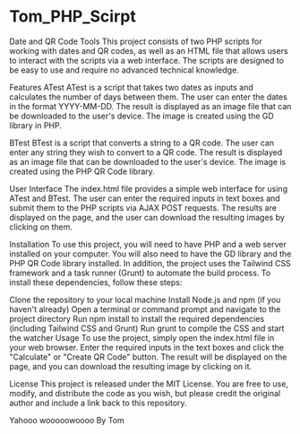 # Tom_PHP_Scirpt
Date and QR Code Tools
This project consists of two PHP scripts for working with dates and QR codes, as well as an HTML file that allows users to interact with the scripts via a web interface. The scripts are designed to be easy to use and require no advanced technical knowledge.

Features
ATest
ATest is a script that takes two dates as inputs and calculates the number of days between them. The user can enter the dates in the format YYYY-MM-DD. The result is displayed as an image file that can be downloaded to the user's device. The image is created using the GD library in PHP.

BTest
BTest is a script that converts a string to a QR code. The user can enter any string they wish to convert to a QR code. The result is displayed as an image file that can be downloaded to the user's device. The image is created using the PHP QR Code library.

User Interface
The index.html file provides a simple web interface for using ATest and BTest. The user can enter the required inputs in text boxes and submit them to the PHP scripts via AJAX POST requests. The results are displayed on the page, and the user can download the resulting images by clicking on them.

Installation
To use this project, you will need to have PHP and a web server installed on your computer. You will also need to have the GD library and the PHP QR Code library installed. In addition, the project uses the Tailwind CSS framework and a task runner (Grunt) to automate the build process. To install these dependencies, follow these steps:

Clone the repository to your local machine
Install Node.js and npm (if you haven't already)
Open a terminal or command prompt and navigate to the project directory
Run npm install to install the required dependencies (including Tailwind CSS and Grunt)
Run grunt to compile the CSS and start the watcher
Usage
To use the project, simply open the index.html file in your web browser. Enter the required inputs in the text boxes and click the "Calculate" or "Create QR Code" button. The result will be displayed on the page, and you can download the resulting image by clicking on it.

License
This project is released under the MIT License. You are free to use, modify, and distribute the code as you wish, but please credit the original author and include a link back to this repository.

Yahooo wooooowoooo By Tom